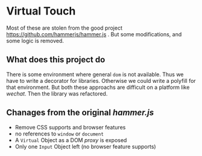 Virtual Touch
=================

Most of these are stolen from the good project https://github.com/hammerjs/hammer.js .
But some modifications, and some logic is removed.

## What does this project do

There is some environment where general `dom` is not available. Thus we have to
write a decorator for libraries. Otherwise we could write a polyfill for that
environment. But both these approachs are difficult on a platform like _wechat_.
Then the library was refactored.

## Chanages from the original _hammer.js_

* Remove CSS supports and browser features
* no references to `window` or `document`
* A `Virtual` Object as a DOM _proxy_ is exposed
* Only one `Input` Object left (no browser feature supports)


[//]: # (vim: set ft=markdown :)
